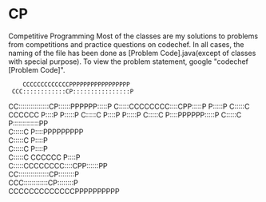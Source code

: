 # CP
Competitive Programming
Most of the classes are my solutions to problems from competitions and practice questions on codechef.
In all cases, the naming of the file has been done as [Problem Code].java(except of classes with special purpose).
To view the problem statement, google "codechef [Problem Code]".

        CCCCCCCCCCCCCPPPPPPPPPPPPPPPPP   
     CCC::::::::::::CP::::::::::::::::P  
   CC:::::::::::::::CP::::::PPPPPP:::::P 
  C:::::CCCCCCCC::::CPP:::::P     P:::::P
 C:::::C       CCCCCC  P::::P     P:::::P
C:::::C                P::::P     P:::::P
C:::::C                P::::PPPPPP:::::P 
C:::::C                P:::::::::::::PP  
C:::::C                P::::PPPPPPPPP    
C:::::C                P::::P            
C:::::C                P::::P            
 C:::::C       CCCCCC  P::::P            
  C:::::CCCCCCCC::::CPP::::::PP          
   CC:::::::::::::::CP::::::::P          
     CCC::::::::::::CP::::::::P          
        CCCCCCCCCCCCCPPPPPPPPPP       
